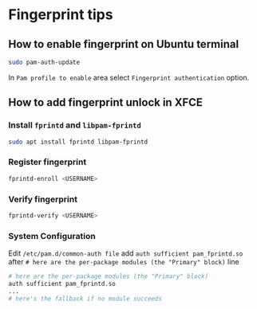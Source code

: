 # Fingerprint tips

## How to enable fingerprint on Ubuntu terminal

```bash
sudo pam-auth-update
```

In `Pam profile to enable` area select `Fingerprint authentication` option.

## How to add fingerprint unlock in XFCE

### Install `fprintd` and `libpam-fprintd`

```bash
sudo apt install fprintd libpam-fprintd
```

### Register fingerprint

```bash
fprintd-enroll <USERNAME>
```

### Verify fingerprint

```bash
fprintd-verify <USERNAME>
```

### System Configuration

Edit `/etc/pam.d/common-auth file` add `auth sufficient pam_fprintd.so` after `# here are the per-package modules (the "Primary" block)` line
```bash
# here are the per-package modules (the "Primary" block)
auth sufficient pam_fprintd.so
...
# here's the fallback if no module succeeds
```
